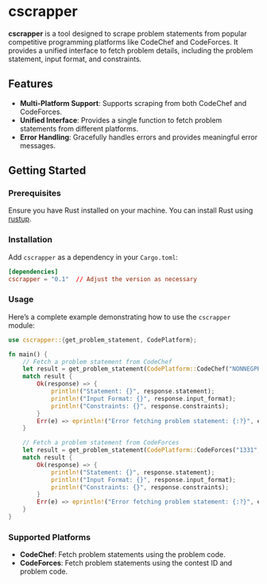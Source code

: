 # cscrapper

**cscrapper** is a tool designed to scrape problem statements from popular competitive programming platforms like CodeChef and CodeForces. It provides a unified interface to fetch problem details, including the problem statement, input format, and constraints.

## Features

- **Multi-Platform Support**: Supports scraping from both CodeChef and CodeForces.
- **Unified Interface**: Provides a single function to fetch problem statements from different platforms.
- **Error Handling**: Gracefully handles errors and provides meaningful error messages.

## Getting Started

### Prerequisites

Ensure you have Rust installed on your machine. You can install Rust using [rustup](https://rustup.rs/).

### Installation

Add `cscrapper` as a dependency in your `Cargo.toml`:

```toml
[dependencies]
cscrapper = "0.1"  // Adjust the version as necessary
```

### Usage

Here’s a complete example demonstrating how to use the `cscrapper` module:

```rust
use cscrapper::{get_problem_statement, CodePlatform};

fn main() {
    // Fetch a problem statement from CodeChef
    let result = get_problem_statement(CodePlatform::CodeChef("NONNEGPROD"));
    match result {
        Ok(response) => {
            println!("Statement: {}", response.statement);
            println!("Input Format: {}", response.input_format);
            println!("Constraints: {}", response.constraints);
        }
        Err(e) => eprintln!("Error fetching problem statement: {:?}", e),
    }

    // Fetch a problem statement from CodeForces
    let result = get_problem_statement(CodePlatform::CodeForces("1331", "B"));
    match result {
        Ok(response) => {
            println!("Statement: {}", response.statement);
            println!("Input Format: {}", response.input_format);
            println!("Constraints: {}", response.constraints);
        }
        Err(e) => eprintln!("Error fetching problem statement: {:?}", e),
    }
}
```

### Supported Platforms

- **CodeChef**: Fetch problem statements using the problem code.
- **CodeForces**: Fetch problem statements using the contest ID and problem code.
